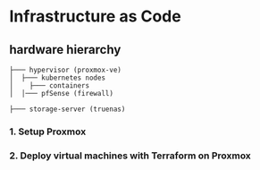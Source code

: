 # Infrastructure as Code

## hardware hierarchy

```
├─── hypervisor (proxmox-ve)
│  ├─── kubernetes nodes
│    ├─── containers
│  │─── pfSense (firewall)
```

```
├─── storage-server (truenas)
```
### 1. Setup Proxmox

### 2. Deploy virtual machines with Terraform on Proxmox
